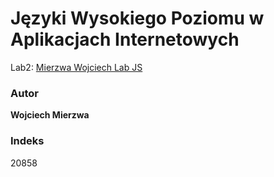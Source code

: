 # Języki Wysokiego Poziomu w Aplikacjach Internetowych

Lab2: [Mierzwa Wojciech Lab JS](https://wojciechmierzwa.github.io/MierzwaWojciechLabJS/)

### Autor
**Wojciech Mierzwa**  

### Indeks
20858
